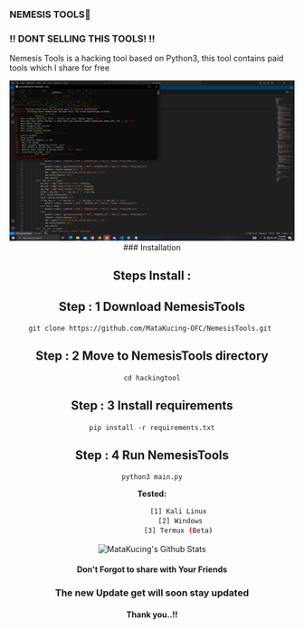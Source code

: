 ### NEMESIS TOOLS🥇
### !! DONT SELLING THIS TOOLS! !! 
Nemesis Tools is a hacking tool based on Python3, this tool contains paid tools which I share for free
<center>
<img src="https://raw.githubusercontent.com/MataKucing-OFC/NemesisTools/main/nemesis-tools.png" alt="linux" />
### Installation 

## Steps Install : 


## Step : 1 Download NemesisTools

    git clone https://github.com/MataKucing-OFC/NemesisTools.git 

## Step : 2 Move to NemesisTools directory

    cd hackingtool

## Step : 3 Install requirements
    
    pip install -r requirements.txt

## Step : 4 Run NemesisTools
    
    python3 main.py

**Tested:**
```bash 
              [1] Kali Linux 
              [2] Windows
              [3] Termux (Beta) 
```
<img align="center" src="https://github-readme-stats.vercel.app/api?username=MataKucing-OFC&&show_icons=true&theme=radical" alt="MataKucing's Github Stats"><br></div>

#### Don't Forgot to share with Your Friends 
### The new Update get will soon stay updated
#### Thank you..!!
